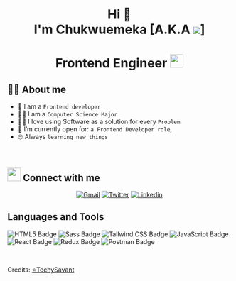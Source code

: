 
<h1 align="center">
	Hi 👋
	<br>
	I'm Chukwuemeka [A.K.A <img src="https://img.shields.io/badge/Techy-Savant-blue">] 
</h1>

<h1 align="center">
	  Frontend Engineer <img src="https://media.giphy.com/media/WUlplcMpOCEmTGBtBW/giphy.gif" width="30">
</h1>
 



## :sassy_man:  About me
- :school: I am a `Frontend developer`
- 👨‍🎓 I am a `Computer Science Major`
- :technologist: I love using Software as a solution for every `Problem`
- :thinking: I’m currently open for:  `a Frontend Developer role`,
- :nerd_face: Always `learning new things`



<br>

## <img src="https://media.giphy.com/media/iY8CRBdQXODJSCERIr/giphy.gif" width="30px"> Connect with me
<p align="center">
	<a href="mailto:ogbanufavour@gmail.com"><img img src="https://img.shields.io/badge/gmail-%23EA4335.svg?style=flat&logo=gmail&logoColor=white" alt="Gmail"/></a>
	<a href="https://twitter.com/Chukwuemeka_OGB"><img src="https://img.shields.io/badge/Twitter-1D9BF0?logo=twitter&logoColor=fff&style=flat" alt="Twitter"/></a>
	<a href="https://www.linkedin.com/in/chukwuemeka-ogbanu-65791b244/"><img src="https://img.shields.io/badge/LinkedIn-0A66C2?logo=linkedin&logoColor=fff&style=flat" alt="Linkedin"/></a>
	
</p>

## Languages and Tools 

![HTML5 Badge](https://img.shields.io/badge/HTML5-E34F26?logo=html5&logoColor=fff&style=for-the-badge)
![Sass Badge](https://img.shields.io/badge/Sass-C69?logo=sass&logoColor=fff&style=for-the-badge)
![Tailwind CSS Badge](https://img.shields.io/badge/Tailwind%20CSS-06B6D4?logo=tailwindcss&logoColor=fff&style=for-the-badge)
![JavaScript Badge](https://img.shields.io/badge/JavaScript-F7DF1E?logo=javascript&logoColor=000&style=for-the-badge)
![React Badge](https://img.shields.io/badge/React-61DAFB?logo=react&logoColor=000&style=for-the-badge)
![Redux Badge](https://img.shields.io/badge/Redux-764ABC?logo=redux&logoColor=fff&style=for-the-badge)
![Postman Badge](https://img.shields.io/badge/Postman-FF6C37?logo=postman&logoColor=fff&style=for-the-badge)

<br>


Credits: [⭐TechySavant](https://github.com/techy-savant) 
